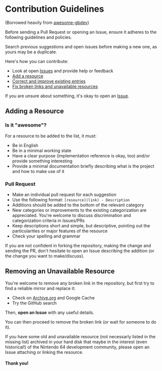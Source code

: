 # Contribution Guidelines

(Borrowed heavily from [awesome-gbdev](https://github.com/gbdev/awesome-gbdev))

Before sending a Pull Request or opening an Issue, ensure it adheres to the following guidelines and policies.

Search previous suggestions and open issues before making a new one, as yours may be a duplicate.

Here's how you can contribute:

- Look at open [Issues](https://github.com/commandtab/awesome-n64-development/issues) and provide help or feedback 
- [Add a resource](#adding-a-resource)
- [Correct and improve existing entries](#correcting-and-improving-resources)
- [Fix broken links and unavailable resources](#removing-unavailable-resources)

If you are unsure about something, it's okay to open an [Issue](https://github.com/commandtab/awesome-n64-development/issues).

## Adding a Resource

### Is it "awesome"?

For a resource to be added to the list, it must:

- Be in English
- Be in a minimal working state
- Have a clear purpose (implementation reference is okay, too) and/or provide something interesting
- Provide a minimal documentation briefly describing what is the project and how to make use of it

### Pull Request

- Make an individual pull request for each suggestion
- Use the following format: `[resource](link) - Description`
- Additions should be added to the bottom of the relevant category
- New categories or improvements to the existing categorization are appreciated. You're welcome to discuss discrimination and categorization criteria in Issues/PRs
- Keep descriptions short and simple, but descriptive, pointing out the particularities or major features of the resource
- Check your spelling and grammar

If you are not confident in forking the repository, making the change and sending the PR, don't hesitate to open an Issue describing the addition (or the change you want to make/discuss).

## Removing an Unavailable Resource

You're welcome to remove any broken link in the repository, but first try to find a reliable mirror and replace it:

- Check on [Archive.org](https://archive.org/) and Google Cache
- Try the GitHub search

Then, **open an Issue** with any useful details.

You can then proceed to remove the broken link (or wait for someone to do it).

If you have some old and unavailable resource (not necessarly listed in the missing list) archived in your hard disk that maybe in the interest (even historical!) of the Nintendo 64 development community, please open an Issue attaching or linking the resource.

#### Thank you!
